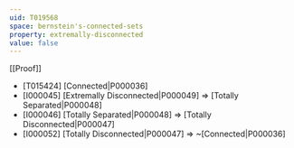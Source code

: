 ```yaml
---
uid: T019568
space: bernstein's-connected-sets
property: extremally-disconnected
value: false
---
```

[[Proof]]

* [T015424] [Connected|P000036]
* [I000045] [Extremally Disconnected|P000049] => [Totally Separated|P000048]
* [I000046] [Totally Separated|P000048] => [Totally Disconnected|P000047]
* [I000052] [Totally Disconnected|P000047] => ~[Connected|P000036]

